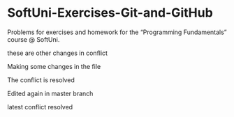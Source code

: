 ﻿# SoftUni-Exercises-Git-and-GitHub
Problems for exercises and homework for the “Programming Fundamentals” course @ SoftUni.

these are other changes in conflict

Making some changes in the file

The conflict is resolved

Edited again in master branch

latest conflict resolved
